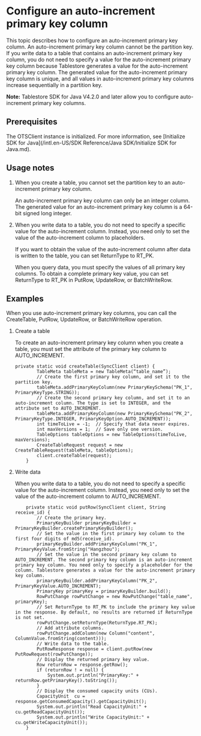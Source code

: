 # Configure an auto-increment primary key column

This topic describes how to configure an auto-increment primary key column. An auto-increment primary key column cannot be the partition key. If you write data to a table that contains an auto-increment primary key column, you do not need to specify a value for the auto-increment primary key column because Tablestore generates a value for the auto-increment primary key column. The generated value for the auto-increment primary key column is unique, and all values in auto-increment primary key columns increase sequentially in a partition key.

**Note:** Tablestore SDK for Java V4.2.0 and later allow you to configure auto-increment primary key columns.

## Prerequisites

The OTSClient instance is initialized. For more information, see [Initialize SDK for Java](/intl.en-US/SDK Reference/Java SDK/Initialize SDK for Java.md).

## Usage notes

1.  When you create a table, you cannot set the partition key to an auto-increment primary key column.

    An auto-increment primary key column can only be an integer column. The generated value for an auto-increment primary key column is a 64-bit signed long integer.

2.  When you write data to a table, you do not need to specify a specific value for the auto-increment column. Instead, you need only to set the value of the auto-increment column to placeholders.

    If you want to obtain the value of the auto-increment column after data is written to the table, you can set ReturnType to RT\_PK.

    When you query data, you must specify the values of all primary key columns. To obtain a complete primary key value, you can set ReturnType to RT\_PK in PutRow, UpdateRow, or BatchWriteRow.


## Examples

When you use auto-increment primary key columns, you can call the CreateTable, PutRow, UpdateRow, or BatchWriteRow operation.

1.  Create a table

    To create an auto-increment primary key column when you create a table, you must set the attribute of the primary key column to AUTO\_INCREMENT.

    ```
    private static void createTable(SyncClient client) {
            TableMeta tableMeta = new TableMeta(“table_name”);
            // Create the first primary key column, and set it to the partition key.
            tableMeta.addPrimaryKeyColumn(new PrimaryKeySchema("PK_1", PrimaryKeyType.STRING));
            // Create the second primary key column, and set it to an auto-increment column. The type is set to INTEGER, and the attribute set to AUTO_INCREMENT.
            tableMeta.addPrimaryKeyColumn(new PrimaryKeySchema("PK_2", PrimaryKeyType.INTEGER, PrimaryKeyOption.AUTO_INCREMENT));
            int timeToLive = -1;  // Specify that data never expires.
            int maxVersions = 1;  // Save only one version.
            TableOptions tableOptions = new TableOptions(timeToLive, maxVersions);
            CreateTableRequest request = new CreateTableRequest(tableMeta, tableOptions);
            client.createTable(request);
        }
    ```

2.  Write data

    When you write data to a table, you do not need to specify a specific value for the auto-increment column. Instead, you need only to set the value of the auto-increment column to AUTO\_INCREMENT.

    ```
        private static void putRow(SyncClient client, String receive_id) {
            // Create the primary key.
            PrimaryKeyBuilder primaryKeyBuilder = PrimaryKeyBuilder.createPrimaryKeyBuilder();
            // Set the value in the first primary key column to the first four digits of md5(receive_id).
            primaryKeyBuilder.addPrimaryKeyColumn("PK_1", PrimaryKeyValue.fromString("Hangzhou");
            // Set the value in the second primary key column to AUTO_INCREMENT. The second primary key column is an auto-increment primary key column. You need only to specify a placeholder for the column. Tablestore generates a value for the auto-increment primary key column.
            primaryKeyBuilder.addPrimaryKeyColumn("PK_2", PrimaryKeyValue.AUTO_INCREMENT);
            PrimaryKey primaryKey = primaryKeyBuilder.build();
            RowPutChange rowPutChange = new RowPutChange("table_name", primaryKey);
            // Set ReturnType to RT_PK to include the primary key value in the response. By default, no results are returned if ReturnType is not set.
            rowPutChange.setReturnType(ReturnType.RT_PK);
            // Add attribute columns.
            rowPutChange.addColumn(new Column("content", ColumnValue.fromString(content)));
            // Write data to the table.
            PutRowResponse response = client.putRow(new PutRowRequest(rowPutChange));
            // Display the returned primary key value.
            Row returnRow = response.getRow();
            if (returnRow ! = null) {
                System.out.println("PrimaryKey:" + returnRow.getPrimaryKey().toString());
            }
            // Display the consumed capacity units (CUs).
            CapacityUnit  cu = response.getConsumedCapacity().getCapacityUnit();
            System.out.println("Read CapacityUnit:" + cu.getReadCapacityUnit());
            System.out.println("Write CapacityUnit:" + cu.getWriteCapacityUnit());
        }
    ```



